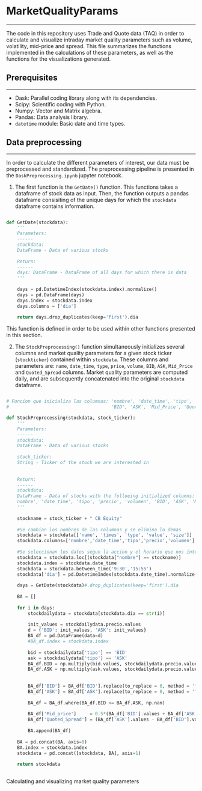 # MarketQualityParams
---

The code in this repository uses Trade and Quote data (TAQ) in order to calculate and visualize intraday market quality parameters such as volume, volatility, mid-price and spread. This file summarizes the functions implemented in the calculations of these parameters, as well as the functions for the visualizations generated.

## Prerequisites
---

 * Dask: Parallel coding library along with its dependencies.
 * Scipy: Scientific coding with Python.
 * Numpy: Vector and Matrix algebra.
 * Pandas: Data analysis library.
 * `datetime` module: Basic date and time types.

## Data preprocessing
---

In order to calculate the different parameters of interest, our data must be preprocessed and standardized. The preprocessing pipeline is presented in the `DaskPreprocessing.ipynb` jupyter notebook.

 1. The first function is the `GetDate()` function. This functions takes a dataframe of stock data as input. Then, the function outputs a pandas dataframe consisiting of the unique days for which the `stockdata` dataframe contains information. 

```python

def GetDate(stockdata):
    '''
    Parameters:
    ------
    stockdata:
    DataFrame - Data of various stocks
    
    Return:
    ------
    days: DataFrame - DataFrame of all days for which there is data
    '''
    
    days = pd.DatetimeIndex(stockdata.index).normalize()
    days = pd.DataFrame(days)
    days.index = stockdata.index
    days.columns = ['dia']
    
    return days.drop_duplicates(keep='first').dia
```

 This function is defined in order to be used within other functions presented in this section.

 2. The `StockPreprocessing()` function simultaneously initializes several columns and market quality parameters for a given stock ticker (`stockticker`) contained within `stockdata`. These columns and parameters are: `name`, `date_time`, `type`, `price`, `volume`, `BID`, `ASK`, `Mid_Price` and `Quoted_Spread` columns. Market quality parameters are computed daily, and are subsequently concatenated into the original `stockdata` dataframe.
 
```Python

# Funcion que inicializa las columnas: 'nombre', 'date_time', 'tipo', 'precio', 'volumen',
#                                      'BID', 'ASK', 'Mid_Price', 'Quoted_Spread'

def StockPreprocessing(stockdata, stock_ticker):
    '''
    Parameters:
    ------
    stockdata:
    DataFrame - Data of various stocks
    
    stock_ticker:
    String - Ticker of the stock we are interested in
    
    
    Return:
    ------
    stockdata:
    DataFrame - Data of stocks with the folloeing initialized columns: 
    nombre', 'date_time', 'tipo', 'precio', 'volumen', 'BID', 'ASK', 'Mid_Price', 'Quoted_Spread'
    '''
    
    stockname = stock_ticker + " CB Equity"
    
    #Se cambian los nombres de las columnas y se elimina lo demas
    stockdata = stockdata[['name', 'times', 'type', 'value', 'size']]
    stockdata.columns=['nombre','date_time','tipo','precio','volumen']    
    
    #Se seleccionan los datos segun la accion y el horario que nos interesan
    stockdata = stockdata.loc[(stockdata["nombre"] == stockname)]
    stockdata.index = stockdata.date_time
    stockdata = stockdata.between_time('9:30','15:55')
    stockdata['dia'] = pd.DatetimeIndex(stockdata.date_time).normalize() 
    
    days = GetDate(stockdata)#.drop_duplicates(keep='first').dia
    
    BA = []
    
    for i in days:
        stockdailydata = stockdata[stockdata.dia == str(i)]
        
        init_values = stockdailydata.precio.values
        d = {'BID': init_values, 'ASK': init_values}
        BA_df = pd.DataFrame(data=d)
        #BA_df.index = stockdata.index
        
        bid = stockdailydata['tipo'] == 'BID'
        ask = stockdailydata['tipo'] == 'ASK'
        BA_df.BID = np.multiply(bid.values, stockdailydata.precio.values)
        BA_df.ASK = np.multiply(ask.values, stockdailydata.precio.values)
        
        
        BA_df['BID'] = BA_df['BID'].replace(to_replace = 0, method = 'ffill').values
        BA_df['ASK'] = BA_df['ASK'].replace(to_replace = 0, method = 'ffill').values
        
        BA_df = BA_df.where(BA_df.BID <= BA_df.ASK, np.nan)
        
        BA_df['Mid_price']     = 0.5*(BA_df['BID'].values + BA_df['ASK'].values)
        BA_df['Quoted_Spread'] = (BA_df['ASK'].values - BA_df['BID'].values)/(BA_df.Mid_price.values)
                    
        BA.append(BA_df)
    
    BA = pd.concat(BA, axis=0)
    BA.index = stockdata.index
    stockdata = pd.concat([stockdata, BA], axis=1)
        
    return stockdata
    
```

Calculating and visualizing market quality parameters
